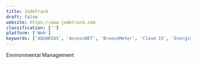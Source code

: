 ```yaml
---
title: JadeTrack
draft: false 
website: https://www.jadetrack.com
classification: ['']
platform: ['Web']
keywords: ['AQUARIUS', 'AssessNET', 'BreezoMeter', 'Cloud 15', 'Energis.Cloud', 'EnergyCAP', 'EnergyElephant', 'Enviro Data', 'Hailie', 'Hazard Scout', 'JANUS', 'MESHsystems', 'OSHENS', 'One2Team', 'ProntoForms', 'Quentic', 'RigER', 'SCANNELL QEHS Software', 'Safety 360', 'Skytrust', 'iManage Informed']
---
```

Environmental Management
